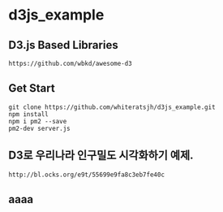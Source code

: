 # d3js_example

## D3.js Based Libraries
    https://github.com/wbkd/awesome-d3

## Get Start
    git clone https://github.com/whiteratsjh/d3js_example.git
    npm install
    npm i pm2 --save
    pm2-dev server.js         

## D3로 우리나라 인구밀도 시각화하기 예제.
    http://bl.ocks.org/e9t/55699e9fa8c3eb7fe40c
    
## aaaa    